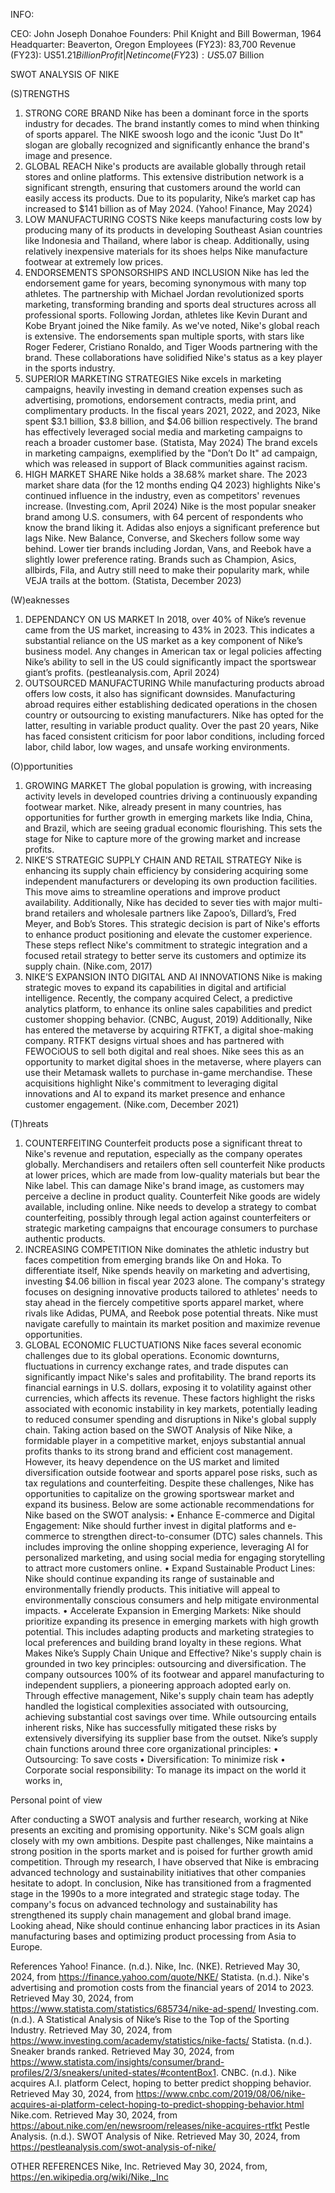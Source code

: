 INFO:

CEO: John Joseph Donahoe
Founders: Phil Knight and Bill Bowerman, 1964
Headquarter: Beaverton, Oregon
Employees (FY23): 83,700
Revenue (FY23): US$51.21 Billion
Profit | Net income (FY23): US$5.07 Billion

SWOT ANALYSIS OF NIKE

(S)TRENGTHS
1. STRONG CORE BRAND
Nike has been a dominant force in the sports industry for decades. The brand instantly comes to mind when thinking of sports apparel. The NIKE swoosh logo and the iconic "Just Do It" slogan are globally recognized and significantly enhance the brand's image and presence.
2. GLOBAL REACH
Nike's products are available globally through retail stores and online platforms. This extensive distribution network is a significant strength, ensuring that customers around the world can easily access its products. Due to its popularity, Nike’s market cap has increased to $141 billion as of May 2024. (Yahoo! Finance, May 2024)
3. LOW MANUFACTURING COSTS
Nike keeps manufacturing costs low by producing many of its products in developing Southeast Asian countries like Indonesia and Thailand, where labor is cheap. Additionally, using relatively inexpensive materials for its shoes helps Nike manufacture footwear at extremely low prices.
4. ENDORSEMENTS SPONSORSHIPS AND INCLUSION
Nike has led the endorsement game for years, becoming synonymous with many top athletes. The partnership with Michael Jordan revolutionized sports marketing, transforming branding and sports deal structures across all professional sports. Following Jordan, athletes like Kevin Durant and Kobe Bryant joined the Nike family. 
As we've noted, Nike's global reach is extensive. The endorsements span multiple sports, with stars like Roger Federer, Cristiano Ronaldo, and Tiger Woods partnering with the brand. These collaborations have solidified Nike's status as a key player in the sports industry.
5. SUPERIOR MARKETING STRATEGIES
Nike excels in marketing campaigns, heavily investing in demand creation expenses such as advertising, promotions, endorsement contracts, media print, and complimentary products. In the fiscal years 2021, 2022, and 2023, Nike spent $3.1 billion, $3.8 billion, and $4.06 billion respectively. The brand has effectively leveraged social media and marketing campaigns to reach a broader customer base. (Statista, May 2024)
The brand excels in marketing campaigns, exemplified by the "Don’t Do It" ad campaign, which was released in support of Black communities against racism.
6. HIGH MARKET SHARE
Nike holds a 38.68% market share. The 2023 market share data (for the 12 months ending Q4 2023) highlights Nike's continued influence in the industry, even as competitors' revenues increase. (Investing.com, April 2024)
Nike is the most popular sneaker brand among U.S. consumers, with 64 percent of respondents who know the brand liking it. Adidas also enjoys a significant preference but lags Nike. New Balance, Converse, and Skechers follow some way behind. Lower tier brands including Jordan, Vans, and Reebok have a slightly lower preference rating. Brands such as Champion, Asics, allbirds, Fila, and Autry still need to make their popularity mark, while VEJA trails at the bottom. (Statista, December 2023)

(W)eaknesses
1. DEPENDANCY ON US MARKET
In 2018, over 40% of Nike’s revenue came from the US market, increasing to 43% in 2023. This indicates a substantial reliance on the US market as a key component of Nike’s business model. Any changes in American tax or legal policies affecting Nike’s ability to sell in the US could significantly impact the sportswear giant’s profits. (pestleanalysis.com, April 2024)
2. OUTSOURCED MANUFACTURING 
While manufacturing products abroad offers low costs, it also has significant downsides. Manufacturing abroad requires either establishing dedicated operations in the chosen country or outsourcing to existing manufacturers. Nike has opted for the latter, resulting in variable product quality.
Over the past 20 years, Nike has faced consistent criticism for poor labor conditions, including forced labor, child labor, low wages, and unsafe working environments.

(O)pportunities
1. GROWING MARKET
The global population is growing, with increasing activity levels in developed countries driving a continuously expanding footwear market. Nike, already present in many countries, has opportunities for further growth in emerging markets like India, China, and Brazil, which are seeing gradual economic flourishing. This sets the stage for Nike to capture more of the growing market and increase profits.
2. NIKE’S STRATEGIC SUPPLY CHAIN AND RETAIL STRATEGY
Nike is enhancing its supply chain efficiency by considering acquiring some independent manufacturers or developing its own production facilities. This move aims to streamline operations and improve product availability.
Additionally, Nike has decided to sever ties with major multi-brand retailers and wholesale partners like Zapoo’s, Dillard’s, Fred Meyer, and Bob’s Stores. This strategic decision is part of Nike's efforts to enhance product positioning and elevate the customer experience. These steps reflect Nike's commitment to strategic integration and a focused retail strategy to better serve its customers and optimize its supply chain. (Nike.com, 2017)
3. NIKE’S EXPANSION INTO DIGITAL AND AI INNOVATIONS
Nike is making strategic moves to expand its capabilities in digital and artificial intelligence. Recently, the company acquired Celect, a predictive analytics platform, to enhance its online sales capabilities and predict customer shopping behavior. (CNBC, August, 2019)
Additionally, Nike has entered the metaverse by acquiring RTFKT, a digital shoe-making company. RTFKT designs virtual shoes and has partnered with FEWOCiOUS to sell both digital and real shoes. Nike sees this as an opportunity to market digital shoes in the metaverse, where players can use their Metamask wallets to purchase in-game merchandise. These acquisitions highlight Nike's commitment to leveraging digital innovations and AI to expand its market presence and enhance customer engagement. (Nike.com, December 2021)

(T)hreats
 1. COUNTERFEITING
Counterfeit products pose a significant threat to Nike's revenue and reputation, especially as the company operates globally. Merchandisers and retailers often sell counterfeit Nike products at lower prices, which are made from low-quality materials but bear the Nike label. This can damage Nike's brand image, as customers may perceive a decline in product quality. Counterfeit Nike goods are widely available, including online. Nike needs to develop a strategy to combat counterfeiting, possibly through legal action against counterfeiters or strategic marketing campaigns that encourage consumers to purchase authentic products.
 2. INCREASING COMPETITION 
Nike dominates the athletic industry but faces competition from emerging brands like On and Hoka. To differentiate itself, Nike spends heavily on marketing and advertising, investing $4.06 billion in fiscal year 2023 alone. The company's strategy focuses on designing innovative products tailored to athletes' needs to stay ahead in the fiercely competitive sports apparel market, where rivals like Adidas, PUMA, and Reebok pose potential threats. Nike must navigate carefully to maintain its market position and maximize revenue opportunities.
 3. GLOBAL ECONOMIC FLUCTUATIONS 
Nike faces several economic challenges due to its global operations. Economic downturns, fluctuations in currency exchange rates, and trade disputes can significantly impact Nike's sales and profitability. The brand reports its financial earnings in U.S. dollars, exposing it to volatility against other currencies, which affects its revenue. These factors highlight the risks associated with economic instability in key markets, potentially leading to reduced consumer spending and disruptions in Nike's global supply chain.
Taking action based on the SWOT Analysis of Nike
Nike, a formidable player in a competitive market, enjoys substantial annual profits thanks to its strong brand and efficient cost management. However, its heavy dependence on the US market and limited diversification outside footwear and sports apparel pose risks, such as tax regulations and counterfeiting. Despite these challenges, Nike has opportunities to capitalize on the growing sportswear market and expand its business.
Below are some actionable recommendations for Nike based on the SWOT analysis:
•	Enhance E-commerce and Digital Engagement: Nike should further invest in digital platforms and e-commerce to strengthen direct-to-consumer (DTC) sales channels. This includes improving the online shopping experience, leveraging AI for personalized marketing, and using social media for engaging storytelling to attract more customers online.
•	Expand Sustainable Product Lines: Nike should continue expanding its range of sustainable and environmentally friendly products. This initiative will appeal to environmentally conscious consumers and help mitigate environmental impacts.
•	Accelerate Expansion in Emerging Markets: Nike should prioritize expanding its presence in emerging markets with high growth potential. This includes adapting products and marketing strategies to local preferences and building brand loyalty in these regions.
What Makes Nike’s Supply Chain Unique and Effective?
Nike's supply chain is grounded in two key principles: outsourcing and diversification. The company outsources 100% of its footwear and apparel manufacturing to independent suppliers, a pioneering approach adopted early on. Through effective management, Nike's supply chain team has adeptly handled the logistical complexities associated with outsourcing, achieving substantial cost savings over time. While outsourcing entails inherent risks, Nike has successfully mitigated these risks by extensively diversifying its supplier base from the outset. 
Nike’s supply chain functions around three core organizational principles:
•	Outsourcing: To save costs
•	Diversification: To minimize risk
•	Corporate social responsibility: To manage its impact on the world it works in,

Personal point of view

After conducting a SWOT analysis and further research, working at Nike presents an exciting and promising opportunity. Nike's SCM goals align closely with my own ambitions. Despite past challenges, Nike maintains a strong position in the sports market and is poised for further growth amid competition. Through my research, I have observed that Nike is embracing advanced technology and sustainability initiatives that other companies hesitate to adopt.
In conclusion, Nike has transitioned from a fragmented stage in the 1990s to a more integrated and strategic stage today. The company's focus on advanced technology and sustainability has strengthened its supply chain management and global brand image. Looking ahead, Nike should continue enhancing labor practices in its Asian manufacturing bases and optimizing product processing from Asia to Europe. 

References
Yahoo! Finance. (n.d.). Nike, Inc. (NKE). Retrieved May 30, 2024, from https://finance.yahoo.com/quote/NKE/
Statista. (n.d.). Nike's advertising and promotion costs from the financial years of 2014 to 2023. Retrieved May 30, 2024, from  https://www.statista.com/statistics/685734/nike-ad-spend/
Investing.com. (n.d.). A Statistical Analysis of Nike’s Rise to the Top of the Sporting Industry. Retrieved May 30, 2024, from  https://www.investing.com/academy/statistics/nike-facts/
Statista. (n.d.). Sneaker brands ranked. Retrieved May 30, 2024, from https://www.statista.com/insights/consumer/brand-profiles/2/3/sneakers/united-states/#contentBox1.
CNBC. (n.d.). Nike acquires A.I. platform Celect, hoping to better predict shopping behavior. Retrieved May 30, 2024, from https://www.cnbc.com/2019/08/06/nike-acquires-ai-platform-celect-hoping-to-predict-shopping-behavior.html
Nike.com. Retrieved May 30, 2024, from https://about.nike.com/en/newsroom/releases/nike-acquires-rtfkt
Pestle Analysis. (n.d.). SWOT Analysis of Nike. Retrieved May 30, 2024, from  https://pestleanalysis.com/swot-analysis-of-nike/

OTHER REFERENCES
Nike, Inc. Retrieved May 30, 2024, from, https://en.wikipedia.org/wiki/Nike,_Inc
